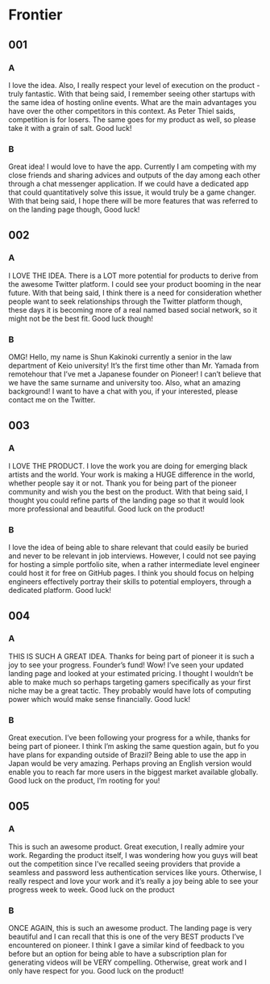 # Frontier

## 001

### A

I love the idea. Also, I really respect your level of execution on the product - truly fantastic. With that being said, I remember seeing other startups with the same idea of hosting online events. What are the main advantages you have over the other competitors in this context. As Peter Thiel saids, competition is for losers. The same goes for my product as well, so please take it with a grain of salt. Good luck!

### B

Great idea! I would love to have the app. Currently I am competing with my close friends and sharing advices and outputs of the day among each other through a chat messenger application. If we could have a dedicated app that could quantitatively solve this issue, it would truly be a game changer. With that being said, I hope there will be more features that was referred to on the landing page though, Good luck!

## 002

### A

I LOVE THE IDEA. There is a LOT more potential for products to derive from the awesome Twitter platform. I could see your product booming in the near future. With that being said, I think there is a need for consideration whether people want to seek relationships through the Twitter platform though, these days it is becoming more of a real named based social network, so it might not be the best fit. Good luck though!

### B

OMG! Hello, my name is Shun Kakinoki currently a senior in the law department of Keio university! It’s the first time other than Mr. Yamada from remotehour that I’ve met a Japanese founder on Pioneer! I can’t believe that we have the same surname and university too. Also, what an amazing background! I want to have a chat with you, if your interested, please contact me on the Twitter.

## 003

### A

I LOVE THE PRODUCT. I love the work you are doing for emerging black artists and the world. Your work is making a HUGE difference in the world, whether people say it or not. Thank you for being part of the pioneer community and wish you the best on the product. With that being said, I thought you could refine parts of the landing page so that it would look more professional and beautiful. Good luck on the product!

### B

I love the idea of being able to share relevant that could easily be buried and never to be relevant in job interviews. However, I could not see paying for hosting a simple portfolio site, when a rather intermediate level engineer could host it for free on GitHub pages. I think you should focus on helping engineers effectively portray their skills to potential employers, through a dedicated platform. Good luck!

## 004

### A

THIS IS SUCH A GREAT IDEA. Thanks for being part of pioneer it is such a joy to see your progress. Founder’s fund! Wow! I’ve seen your updated landing page and looked at your estimated pricing. I thought I wouldn’t be able to make much so perhaps targeting gamers specifically as your first niche may be a great tactic. They probably would have lots of computing power which would make sense financially. Good luck!

### B

Great execution. I’ve been following your progress for a while, thanks for being part of pioneer. I think I’m asking the same question again, but fo you have plans for expanding outside of Brazil? Being able to use the app in Japan would be very amazing. Perhaps proving an English version would enable you to reach far more users in the biggest market available globally. Good luck on the product, I’m rooting for you!

## 005

### A

This is such an awesome product. Great execution, I really admire your work. Regarding the product itself, I was wondering how you guys will beat out the competition since I’ve recalled seeing providers that provide a seamless and password less authentication services like yours. Otherwise, I really respect and love your work and it’s really a joy being able to see your progress week to week. Good luck on the product

### B

ONCE AGAIN, this is such an awesome product. The landing page is very beautiful and I can recall that this is one of the very BEST products I’ve encountered on pioneer. I think I gave a similar kind of feedback to you before but an option for being able to have a subscription plan for generating videos will be VERY compelling. Otherwise, great work and I only have respect for you. Good luck on the product!

